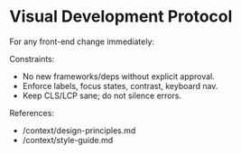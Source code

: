 ﻿# Visual Development Protocol

For any front-end change immediately:


Constraints:
- No new frameworks/deps without explicit approval.
- Enforce labels, focus states, contrast, keyboard nav.
- Keep CLS/LCP sane; do not silence errors.

References:
- /context/design-principles.md
- /context/style-guide.md
